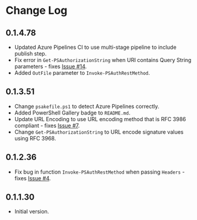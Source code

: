 # Change Log

## 0.1.4.78

- Updated Azure Pipelines CI to use multi-stage pipeline to include publish step.
- Fix error in `Get-PSAuthorizationString` when URI contains Query String
  parameters - fixes [Issue #14](https://github.com/PlagueHO/PSAuth/issues/14).
- Added `OutFile` parameter to `Invoke-PSAuthRestMethod`.

## 0.1.3.51

- Change `psakefile.ps1` to detect Azure Pipelines correctly.
- Added PowerShell Gallery badge to `README.md`.
- Update URL Encoding to use URL encoding method that is RFC 3986 compliant - fixes
  [Issue #7](https://github.com/PlagueHO/PSAuth/issues/7).
- Change `Get-PSAuthorizationString` to URL encode signature values using RFC 3968.

## 0.1.2.36

- Fix bug in function `Invoke-PSAuthRestMethod` when passing `Headers` - fixes
  [Issue #4](https://github.com/PlagueHO/PSAuth/issues/4).

## 0.1.1.30

- Initial version.
